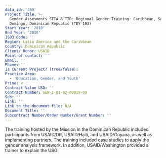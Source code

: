 ```yaml
---
data_id: '469'
Project Title: >-
  Gender Assesments STTA & TTO: Regional Gender Training: Caribbean, Santo
  Domingo, Dominican Republic (TDY 103)
Start Year: '2010'
End Year: '2010'
ISO3 Code: ''
Region: Latin America and the Caribbean
Country: Dominican Republic
Client/ Donor: USAID
Point of contact: ''
Email: ''
Phone: ''
Is Current Project? (true/false): 
Practice Area:
  - 'Education, Gender, and Youth'
Prime: x
Contract Value USD: ''
Contract Number: GEW-I-01-02-00019-00
Sub: ''
Link: ''
Link to the document file: N/A
Document Title: ''
Subcontract Number/Order Number/Grant Number: ''
---
```


The training hosted by the Mission in the Dominican Republic included participants from USAID/DR, USAID/Haiti, and USAID/Guyana, as well as implementing partners. The training included case studies to apply the gender analysis framework. In addition, USAID/Washington provided a trainer to explain the USG